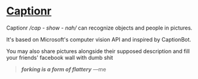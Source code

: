 # [Captionr](https://play.google.com/store/apps/details?id=eu.depa.captionr)
Captionr _/cap - show - nah/_ can recognize objects and people in pictures.

It's based on Microsoft's computer vision API and inspired by CaptionBot.

You may also share pictures alongside their supposed description and fill your friends' facebook wall with dumb shit

>**_forking is a form of flattery_**
>—me
